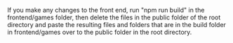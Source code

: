 If you make any changes to the front end, run "npm run build" in the frontend/games folder, then delete the files in the public folder of the root directory and paste the resulting files and folders that are in the build folder in frontend/games over to the public folder in the root directory.
